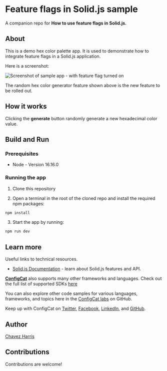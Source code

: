 # Feature flags in Solid.js sample

A companion repo for **How to use feature flags in Solid.js.**

## About

This is a demo hex color palette app. It is used to demonstrate how to integrate feature flags in a Solid.js application.

Here is a screenshot:

![Screenshot of sample app - with feature flag turned on](https://user-images.githubusercontent.com/74829200/191072543-b84cb0a0-26a4-4726-b7fa-0387f985f8fe.png)

The random hex color generator feature shown above is the new feature to be rolled out.

## How it works

Clicking the **generate** button randomly generate a new hexadecimal color value.

## Build and Run

### Prerequisites

- Node - Version 16.16.0

### Running the app

1. Clone this repository

2. Open a terminal in the root of the cloned repo and install the required npm packages:

```sh
npm install
```
3. Start the app by running:

```sh
npm run dev
```

## Learn more

Useful links to technical resources.

- [Solid.js Documentation](https://www.solidjs.com/docs/latest) - learn about Solid.js features and API.

[**ConfigCat**](https://configcat.com) also supports many other frameworks and languages. Check out the full list of supported SDKs [here](https://configcat.com/docs/sdk-reference/overview/)

You can also explore other code samples for various languages, frameworks, and topics here in the [ConfigCat labs](https://github.com/configcat-labs) on GitHub.

Keep up with ConfigCat on [Twitter](https://twitter.com/configcat), [Facebook](https://www.facebook.com/configcat), [LinkedIn](https://www.linkedin.com/company/configcat/), and [GitHub](https://github.com/configcat).

## Author
[Chavez Harris](https://github.com/codedbychavez)

## Contributions
Contributions are welcome!

